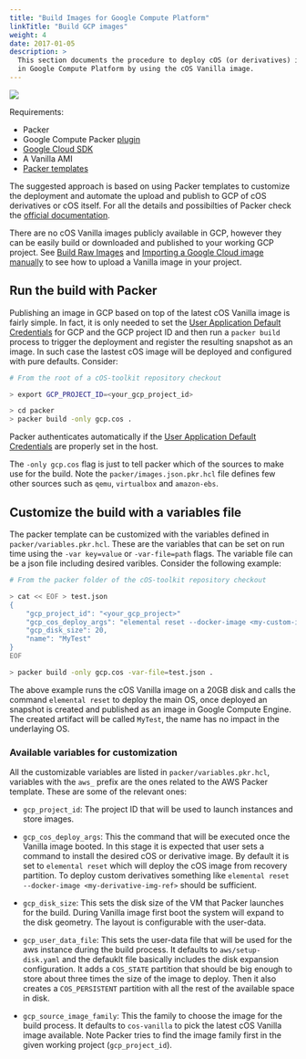 ```yaml
---
title: "Build Images for Google Compute Platform"
linkTitle: "Build GCP images"
weight: 4
date: 2017-01-05
description: >
  This section documents the procedure to deploy cOS (or derivatives) images
  in Google Compute Platform by using the cOS Vanilla image.
---
```


![](https://docs.google.com/drawings/d/e/2PACX-1vSqJWcFThP7K2HS551LCqs73l4ZncXElLjlbCvxY96Ga2Jbjnq79j-DEjaccUZvYEQyphWiDQc9flxk/pub?w=1223&h=691)

Requirements:

* Packer
* Google Compute Packer [plugin](https://www.packer.io/docs/builders/googlecompute)
* [Google Cloud SDK](https://cloud.google.com/sdk/docs/install)
* A Vanilla AMI
* [Packer templates](https://github.com/rancher-sandbox/cOS-toolkit/tree/master/packer)

The suggested approach is based on using Packer templates to customize the
deployment and automate the upload and publish to GCP of cOS derivatives or cOS itself. For all the details
and possibilties of Packer check the [official documentation](https://www.packer.io/guides/hcl).

There are no cOS Vanilla images publicly available in GCP, however they can be easily
build or downloaded and published to your working GCP project. See [Build Raw Images](../../../development/build_raw_images/) and
[Importing a Google Cloud image manually](../../../getting-started/booting/#importing-a-google-cloud-image-manually) to see how to upload a Vanilla image in your project.

## Run the build with Packer

Publishing an image in GCP based on top of the latest cOS Vanilla image is
fairly simple. In fact, it is only needed to set the [User Application Default Credentials](https://www.packer.io/docs/builders/googlecompute#running-locally-on-your-workstation)
for GCP and the GCP project ID and then run a `packer build` process to
trigger the deployment and register the resulting snapshot as an image.
In such case the lastest cOS image will be deployed and configured with
pure defaults. Consider:

```bash
# From the root of a cOS-toolkit repository checkout

> export GCP_PROJECT_ID=<your_gcp_project_id>

> cd packer
> packer build -only gcp.cos .
```

Packer authenticates automatically if the
[User Application Default Credentials](https://www.packer.io/docs/builders/googlecompute#running-locally-on-your-workstation)
are properly set in the host.

The `-only gcp.cos` flag is just to tell packer which of the sources
to make use for the build. Note the `packer/images.json.pkr.hcl` file defines
few other sources such as `qemu`, `virtualbox` and `amazon-ebs`.

## Customize the build with a variables file

The packer template can be customized with the variables defined in
`packer/variables.pkr.hcl`. These are the variables that can be set on run
time using the `-var key=value` or `-var-file=path` flags. The variable file
can be a json file including desired varibles. Consider the following example:

```bash
# From the packer folder of the cOS-toolkit repository checkout

> cat << EOF > test.json
{
    "gcp_project_id": "<your_gcp_project>"
    "gcp_cos_deploy_args": "elemental reset --docker-image <my-custom-image>",
    "gcp_disk_size": 20,
    "name": "MyTest"
}
EOF

> packer build -only gcp.cos -var-file=test.json .
```

The above example runs the cOS Vanilla image on a 20GB disk and calls the
command `elemental reset` to deploy the main OS, once deployed an snapshot is
created and published as an image in Google Compute Engine. The created
artifact will be called `MyTest`, the name has no impact in the underlaying
OS.

### Available variables for customization

All the customizable variables are listed in `packer/variables.pkr.hcl`, 
variables with the  `aws_` prefix are the ones related to the AWS Packer
template. These are some of the relevant ones:

* `gcp_project_id`: The project ID that will be used to launch instances and
  store images.

* `gcp_cos_deploy_args`: This the command that will be executed once the
  Vanilla image booted. In this stage it is expected that user sets a command
  to install the desired cOS or derivative image. By default it is set to
  `elemental reset` which will deploy the cOS image from recovery partition.
  To deploy custom derivatives something like
  `elemental reset --docker-image <my-derivative-img-ref>` should be sufficient.

* `gcp_disk_size`: This sets the disk size of the VM that Packer
  launches for the build. During Vanilla image first boot the system will
  expand to the disk geometry. The layout is configurable with the user-data.

* `gcp_user_data_file`: This sets the user-data file that will be used for the
  aws instance during the build process. It defaults to `aws/setup-disk.yaml` and
  the defauklt file basically includes the disk expansion configuration. It
  adds a `COS_STATE` partition that should be big enough to store about three times
  the size of the image to deploy. Then it also creates a `COS_PERSISTENT`
  partition with all the rest of the available space in disk.

* `gcp_source_image_family`: This the family to choose the image for the
  build process. It defaults to `cos-vanilla` to pick the latest cOS
  Vanilla image available. Note Packer tries to find the image family first
  in the given working project (`gcp_project_id`).
